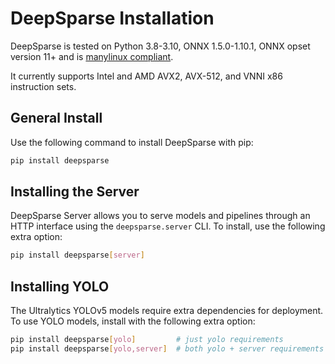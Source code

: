 <!--
Copyright (c) 2021 - present / Neuralmagic, Inc. All Rights Reserved.

Licensed under the Apache License, Version 2.0 (the "License");
you may not use this file except in compliance with the License.
You may obtain a copy of the License at

   http://www.apache.org/licenses/LICENSE-2.0

Unless required by applicable law or agreed to in writing,
software distributed under the License is distributed on an "AS IS" BASIS,
WITHOUT WARRANTIES OR CONDITIONS OF ANY KIND, either express or implied.
See the License for the specific language governing permissions and
limitations under the License.
-->

# DeepSparse Installation

DeepSparse is tested on Python 3.8-3.10, ONNX 1.5.0-1.10.1, ONNX opset version 11+ and is [manylinux compliant](https://peps.python.org/pep-0513/). 

It currently supports Intel and AMD AVX2, AVX-512, and VNNI x86 instruction sets.

## General Install

Use the following command to install DeepSparse with pip:

```bash
pip install deepsparse
```

## Installing the Server

DeepSparse Server allows you to serve models and pipelines through an HTTP interface using the `deepsparse.server` CLI.
To install, use the following extra option:

```bash
pip install deepsparse[server]
```

## Installing YOLO

The Ultralytics YOLOv5 models require extra dependencies for deployment. To use YOLO models, install with the following extra option:

```bash
pip install deepsparse[yolo]         # just yolo requirements
pip install deepsparse[yolo,server]  # both yolo + server requirements
```
